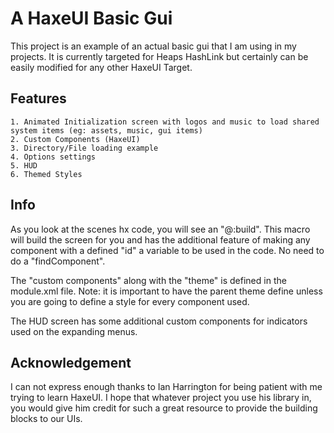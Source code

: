 # A HaxeUI Basic Gui

This project is an example of an actual basic gui that I am using in my projects. It is currently targeted for Heaps HashLink but certainly can be easily modified for any other HaxeUI Target.

## Features
    1. Animated Initialization screen with logos and music to load shared system items (eg: assets, music, gui items)
    2. Custom Components (HaxeUI)
    3. Directory/File loading example
    4. Options settings
    5. HUD
    6. Themed Styles

## Info

As you look at the scenes hx code, you will see an "@:build". This macro will build the screen for you and has the additional feature of making any component with a defined "id" a variable to be used in the code. No need to do a "findComponent".

The "custom components" along with the "theme" is defined in the module.xml file. Note: it is important to have the parent theme define unless you are going to define a style for every component used.

The HUD screen has some additional custom components for indicators used on the expanding menus.

## Acknowledgement

I can not express enough thanks to Ian Harrington for being patient with me trying to learn HaxeUI. I hope that whatever project you use his library in, you would give him credit for such a great resource to provide the building blocks to our UIs.